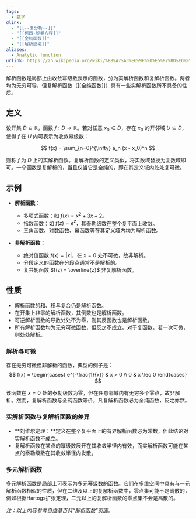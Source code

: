 ```yaml
---
tags:
  - 数学
dlink: 
  - "[[--复分析--]]"
  - "[[柯西-黎曼方程]]"
  - "[[全纯函数]]"
  - "[[解析延拓]]"
aliases:
  - Analytic function
urlink: https://zh.wikipedia.org/wiki/%E8%A7%A3%E6%9E%90%E5%87%BD%E6%95%B0
---
```

解析函数是局部上由收敛幂级数表示的函数，分为实解析函数和复解析函数。两者均为无穷可导，但复解析函数（[[全纯函数]]）具有一些实解析函数所不具备的性质。

## 定义
设开集 $D \subseteq \mathbb{R}$，函数 $f: D \rightarrow \mathbb{R}$。若对任意 $x_0 \in D$，存在 $x_0$ 的开邻域 $U \subseteq D$，使得 $f$ 在 $U$ 内可表示为收敛幂级数：

$$ f(x) = \sum_{n=0}^{\infty} a_n (x - x_0)^n $$

则称 $f$ 为 $D$ 上的实解析函数。复解析函数的定义类似，将实数域替换为复数域即可。一个函数是复解析的，当且仅当它是全纯的，即在其定义域内处处复可微。

## 示例
- **解析函数：**
  - 多项式函数：如 $f(x) = x^2 + 3x + 2$。
  - 指数函数：如 $f(z) = e^z$，其泰勒级数在整个复平面上收敛。
  - 三角函数、对数函数、幂函数等在其定义域内均为解析函数。

- **非解析函数：**
  - 绝对值函数 $f(x) = |x|$，在 $x = 0$ 处不可微，故非解析。
  - 分段定义的函数在分段点通常不是解析的。
  - 复共轭函数 $f(z) = \overline{z}$ 非复解析函数。

## 性质
- 解析函数的和、积与复合仍是解析函数。
- 在开集上非零的解析函数，其倒数也是解析函数。
- 可逆解析函数的导数处处不为零，则其反函数也是解析函数。
- 所有解析函数均为无穷可微函数，但反之不成立。对于复函数，若一次可微，则处处解析。

### 解析与可微
存在无穷可微但非解析的函数，典型的例子是：
$$ 
f(x) = \begin{cases} 
e^{-\frac{1}{x}} & x > 0 \\
0 & x \leq 0 
\end{cases} 
$$

该函数在 $x = 0$ 处的泰勒级数为零，但在任意邻域内有无穷多个零点，故非解析。然而，复解析函数与全纯函数等价，凡复解析函数必为全纯函数，反之亦然。

### 实解析函数与复解析函数的差异
- **刘维尔定理：**定义在整个复平面上的有界解析函数必为常数，但此结论对实解析函数不成立。
- 复解析函数在某点的幂级数展开在其收敛半径内有效，而实解析函数可能在某点的泰勒级数在其收敛半径内发散。

### 多元解析函数
多元解析函数是局部上可表示为多元幂级数的函数。它们在多维空间中具有与一元解析函数相似的性质，但在二维及以上的复解析函数中，零点集可能不是离散的，例如根据Hartogs扩张定理，二元以上的复解析函数的零点集不会是离散的。

*注：以上内容参考自维基百科“解析函数”页面。*
